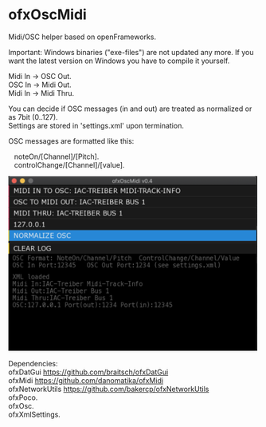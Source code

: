 # ofxOscMidi
Midi/OSC helper based on openFrameworks.  
  
  
Important: Windows binaries ("exe-files") are not updated any more. If you want the latest version on Windows you have to compile it yourself.  
  
Midi In -> OSC Out.  
OSC In -> Midi Out.  
Midi In -> Midi Thru.  
  
You can decide if OSC messages (in and out) are treated as normalized or as 7bit (0..127).  
Settings are stored in 'settings.xml' upon termination.  
  
OSC messages are formatted like this:  
  
&nbsp;&nbsp;&nbsp;noteOn/[Channel]/[Pitch].  
&nbsp;&nbsp;&nbsp;controlChange/[Channel]/[value].  
  
<img src="image.png" alt="drawing" width="500"/>  
  
Dependencies:  
ofxDatGui https://github.com/braitsch/ofxDatGui  
ofxMidi https://github.com/danomatika/ofxMidi  
ofxNetworkUtils https://github.com/bakercp/ofxNetworkUtils  
ofxPoco.  
ofxOsc.  
ofxXmlSettings.  
